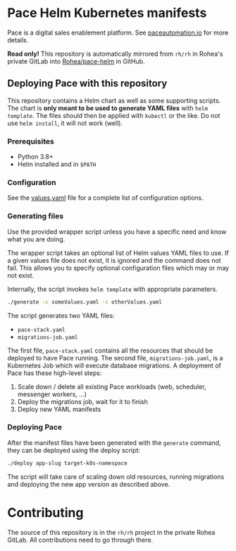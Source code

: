 # Pace Helm Kubernetes manifests

Pace is a digital sales enablement platform. See [paceautomation.io](https://www.paceautomation.io/) for more details.

**Read only!** This repository is automatically mirrored from `rh/rh` in Rohea's private GitLab 
into [Rohea/pace-helm](https://github.com/Rohea/pace-helm) in GitHub. 

## Deploying Pace with this repository
This repository contains a Helm chart as well as some supporting scripts. The chart is **only meant to be used to generate YAML files** with `helm template`. 
The files should then be applied with `kubectl` or the like. Do not use `helm install`, it will not work (well).

### Prerequisites
- Python 3.8+
- Helm installed and in `$PATH`

### Configuration
See the [values.yaml](./pace/values.yaml) file for a complete list of configuration options.

### Generating files
Use the provided wrapper script unless you have a specific need and know what you are doing. 

The wrapper script takes an optional list of Helm values YAML files to use. If a given values file does not exist, 
it is ignored and the command does not fail. This allows you to specify optional configuration files which may or may 
not exist.

Internally, the script invokes `helm template` with appropriate parameters.

```bash
./generate -c someValues.yaml -c otherValues.yaml
```

The script generates two YAML files:
- `pace-stack.yaml`
- `migrations-job.yaml`

The first file, `pace-stack.yaml` contains all the resources that should be deployed to have Pace running. The second
file, `migrations-job.yaml`, is a Kubernetes Job which will execute database migrations. A deployment of Pace has these
high-level steps:

1. Scale down / delete all existing Pace workloads (web, scheduler, messenger workers, ...)
2. Deploy the migrations job, wait for it to finish
3. Deploy new YAML manifests

### Deploying Pace
After the manifest files have been generated with the `generate` command, they can be deployed using the deploy script:

```bash
./deploy app-slug target-k8s-namespace
```

The script will take care of scaling down old resources, running migrations and deploying the new app version as described
above.

# Contributing
The source of this repository is in the `rh/rh` project in the private Rohea GitLab. All contributions need to go through there.